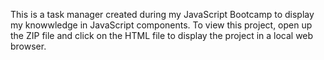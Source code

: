 This is a task manager created during my JavaScript Bootcamp to display my knowwledge in JavaScript components. 
To view this project, open up the ZIP file and click on the HTML file to display the project in a local web browser. 
